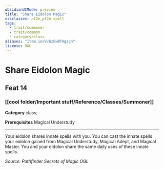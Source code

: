 ```yaml
---
obsidianUIMode: preview
title: "Share Eidolon Magic"
cssclasses: pf2e,pf2e-spell
tags:
  - trait/summoner
  - trait/common
  - category/class
aliases: "Item.iosVvbzEwBTAgzgn"
license: OGL
---
```

# Share Eidolon Magic
## Feat 14
### [[cool folder/Important stuff/Reference/Classes/Summoner]]

**Category** class; 



**Prerequisites** Magical Understudy
* * *
Your eidolon shares innate spells with you. You can cast the innate spells your eidolon gained from Magical Understudy, Magical Adept, and Magical Master. You and your eidolon share the same daily uses of these innate spells.

*Source: Pathfinder Secrets of Magic*
*OGL*